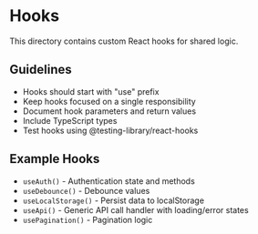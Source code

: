 # Hooks

This directory contains custom React hooks for shared logic.

## Guidelines

- Hooks should start with "use" prefix
- Keep hooks focused on a single responsibility
- Document hook parameters and return values
- Include TypeScript types
- Test hooks using @testing-library/react-hooks

## Example Hooks

- `useAuth()` - Authentication state and methods
- `useDebounce()` - Debounce values
- `useLocalStorage()` - Persist data to localStorage
- `useApi()` - Generic API call handler with loading/error states
- `usePagination()` - Pagination logic